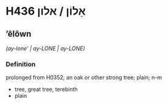 # H436 אֵלוֹן / אלון

## ʼêlôwn

_(ay-lone' | ay-LONE | ay-LONE)_

### Definition

prolonged from H0352; an oak or other strong tree; plain; n-m

- tree, great tree, terebinth
- plain
